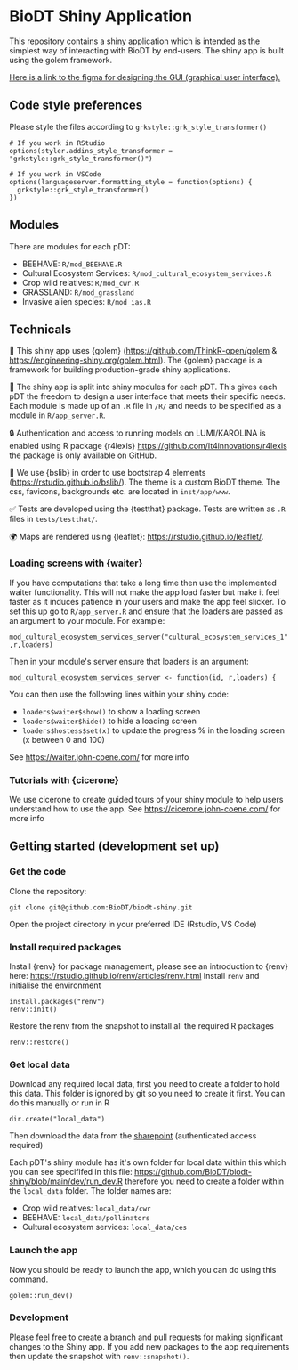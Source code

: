 # BioDT Shiny Application

This repository contains a shiny application which is intended as the simplest way of interacting with BioDT by end-users. The shiny app is built using the golem framework.

[Here is a link to the figma for designing the GUI (graphical user interface).](https://www.figma.com/file/92WkNhlVG1nWI2bxBgoXzE/GUI?type=design&mode=design)

## Code style preferences

Please style the files according to `grkstyle::grk_style_transformer()`

```{r}
# If you work in RStudio
options(styler.addins_style_transformer = "grkstyle::grk_style_transformer()")

# If you work in VSCode
options(languageserver.formatting_style = function(options) {
  grkstyle::grk_style_transformer()
})
```

## Modules

There are modules for each pDT:

 * BEEHAVE: `R/mod_BEEHAVE.R`
 * Cultural Ecosystem Services: `R/mod_cultural_ecosystem_services.R`
 * Crop wild relatives: `R/mod_cwr.R`
 * GRASSLAND: `R/mod_grassland`
 * Invasive alien species: `R/mod_ias.R`

## Technicals

🤖 This shiny app uses {golem} (https://github.com/ThinkR-open/golem & https://engineering-shiny.org/golem.html). The {golem} package is a framework for building production-grade shiny applications.

🚀 The shiny app is split into shiny modules for each pDT. This gives each pDT the freedom to design a user interface that meets their specific needs. Each module is made up of an `.R` file in `/R/` and needs to be specified as a module in `R/app_server.R`.

🔒 Authentication and access to running models on LUMI/KAROLINA is enabled using R package {r4lexis} https://github.com/It4innovations/r4lexis the package is only available on GitHub.

🎨 We use {bslib} in order to use bootstrap 4 elements (https://rstudio.github.io/bslib/). The theme is a custom BioDT theme. The css, favicons, backgrounds etc. are located in `inst/app/www`.

✅ Tests are developed using the {testthat} package. Tests are written as `.R` files in `tests/testthat/`.

🌍 Maps are rendered using {leaflet}: https://rstudio.github.io/leaflet/.

### Loading screens with {waiter}

If you have computations that take a long time then use the implemented waiter functionality. This will not make the app load faster but make it feel faster as it induces patience in your users and make the app feel slicker. To set this up go to `R/app_server.R` and ensure that the loaders are passed as an argument to your module. For example:

```mod_cultural_ecosystem_services_server("cultural_ecosystem_services_1",r,loaders)```

Then in your module's server ensure that loaders is an argument: 

```mod_cultural_ecosystem_services_server <- function(id, r,loaders) {``` 

You can then use the following lines within your shiny code:

 * `loaders$waiter$show()` to show a loading screen
 * `loaders$waiter$hide()` to hide a loading screen
 * `loaders$hostess$set(x)` to update the progress % in the loading screen (x between 0 and 100)

See https://waiter.john-coene.com/ for more info

### Tutorials with {cicerone}

We use cicerone to create guided tours of your shiny module to help users understand how to use the app. See https://cicerone.john-coene.com/ for more info

## Getting started (development set up)

### Get the code

Clone the repository:

```
git clone git@github.com:BioDT/biodt-shiny.git
```

Open the project directory in your preferred IDE (Rstudio, VS Code)

### Install required packages

Install {renv} for package management, please see an introduction to {renv} here: https://rstudio.github.io/renv/articles/renv.html Install `renv` and initialise the environment

```
install.packages("renv")
renv::init()
```

Restore the renv from the snapshot to install all the required R packages

```
renv::restore()
```

### Get local data

Download any required local data, first you need to create a folder to hold this data. This folder is ignored by git so you need to create it first. You can do this manually or run in R

```
dir.create("local_data")
```

Then download the data from the
[sharepoint](https://tt.eduuni.fi/sites/csc-rdi-fileshare/BioDT/Forms/AllItems.aspx?RootFolder=%2Fsites%2Fcsc%2Drdi%2Dfileshare%2FBioDT%2FWP7%20%2D%20Integration%20%26%20Service%20Uptake%20with%20Research%20Infrastructure%20Environments%2FShinyAppData) (authenticated access required)

Each pDT's shiny module has it's own folder for local data within this which you can see specififed in this file: https://github.com/BioDT/biodt-shiny/blob/main/dev/run_dev.R therefore you need to create a folder within the `local_data` folder. The folder names are:

 - Crop wild relatives: `local_data/cwr`
 - BEEHAVE: `local_data/pollinators`
 - Cultural ecosystem services: `local_data/ces` 

### Launch the app

Now you should be ready to launch the app, which you can do using this command.

```
golem::run_dev()
```

### Development

Please feel free to create a branch and pull requests for making significant changes to the Shiny app. If you add new packages to the app requirements then update the snapshot with `renv::snapshot()`.
